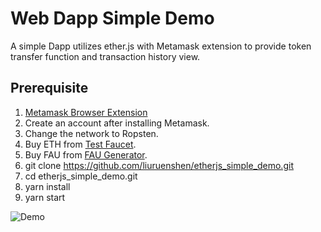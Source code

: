 # Web Dapp Simple Demo

A simple Dapp utilizes ether.js with Metamask extension to provide token transfer function and transaction history view.

## Prerequisite

1. [Metamask Browser Extension](https://chrome.google.com/webstore/detail/metamask/nkbihfbeogaeaoehlefnkodbefgpgknn)
1. Create an account after installing Metamask.
1. Change the network to Ropsten.
1. Buy ETH from [Test Faucet](https://ethereum-blockchain-developer.com/001-metamask-install/03-get-testnet-ether/).
1. Buy FAU from [FAU Generator](https://erc20faucet.com/).
1. git clone https://github.com/liuruenshen/etherjs_simple_demo.git
1. cd etherjs_simple_demo.git
1. yarn install
1. yarn start

![Demo](https://user-images.githubusercontent.com/13027159/153511670-6dae3361-1618-4d42-8472-1ade76a9d1cd.png)
